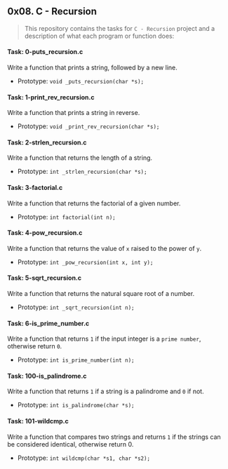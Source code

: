 ## 0x08. C - Recursion

> This repository contains the tasks for `C - Recursion` project and a description of what each program or function does:

#### Task: 0-puts_recursion.c
Write a function that prints a string, followed by a new line.
* Prototype: `void _puts_recursion(char *s);`

#### Task: 1-print_rev_recursion.c
Write a function that prints a string in reverse.
* Prototype: `void _print_rev_recursion(char *s);`

#### Task: 2-strlen_recursion.c
Write a function that returns the length of a string.
* Prototype: `int _strlen_recursion(char *s);`

#### Task: 3-factorial.c
Write a function that returns the factorial of a given number.
* Prototype: `int factorial(int n);`

#### Task: 4-pow_recursion.c
Write a function that returns the value of `x` raised to the power of `y`.
* Prototype: `int _pow_recursion(int x, int y);`

#### Task: 5-sqrt_recursion.c
Write a function that returns the natural square root of a number.
* Prototype: `int _sqrt_recursion(int n);`

#### Task: 6-is_prime_number.c
Write a function that returns `1` if the input integer is a `prime number`, otherwise return `0`.
* Prototype: `int is_prime_number(int n);`

#### Task: 100-is_palindrome.c
Write a function that returns `1` if a string is a palindrome and `0` if not.
* Prototype: `int is_palindrome(char *s);`

#### Task: 101-wildcmp.c
Write a function that compares two strings and returns `1` if the strings can be considered identical, otherwise return 0.
* Prototype: `int wildcmp(char *s1, char *s2);`


